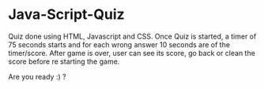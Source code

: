 # Java-Script-Quiz

Quiz done using HTML, Javascript and CSS.
Once Quiz is started, a timer of 75 seconds starts and for each wrong answer 10 seconds are  of the timer/score.
After game is over, user can see its score, go back or clean the score before re starting the game. 

Are you ready :) ?

